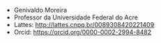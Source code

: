 - Genivaldo Moreira
- Professor da Universidade Federal do Acre
- Lattes: http://lattes.cnpq.br/0089308420221409
- Orcid: https://orcid.org/0000-0002-2994-8482

<!---
genivaldomoreira/genivaldomoreira is a ✨ special ✨ repository because its `README.md` (this file) appears on your GitHub profile.
You can click the Preview link to take a look at your changes.
--->
